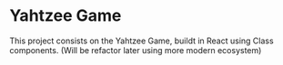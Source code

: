 # Yahtzee Game

This project consists on the Yahtzee Game, buildt in React using Class components. 
(Will be refactor later using more modern ecosystem)

